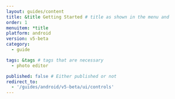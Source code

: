 ```yaml
---
layout: guides/content
title: &title Getting Started # title as shown in the menu and 
order: 1
menuitem: *title
platform: android
version: v5-beta
category: 
  - guide

tags: &tags # tags that are necessary
  - photo editor 

published: false # Either published or not 
redirect_to:
  - '/guides/android/v5-beta/ui/controls'
---
```

